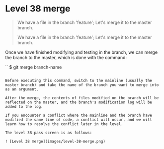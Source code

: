 
# Level 38 merge

> We have a file in the branch 'feature'; Let's merge it to the master branch.
> 
> We have a file in the branch 'feature'; Let's merge it to the master branch.

Once we have finished modifying and testing in the branch, we can merge the branch to the master, which is done with the command:

``
$ git merge branch-name
```

Before executing this command, switch to the mainline (usually the master branch) and take the name of the branch you want to merge into as an argument.

After the merge, the contents of files modified on the branch will be reflected on the master, and the branch's modification log will be added to the log.

If you encounter a conflict where the mainline and the branch have modified the same line of code, a conflict will occur, and we will learn how to resolve the conflict later in the level.

The level 38 pass screen is as follows:

! [Level 38 merge](images/level-38-merge.png)
